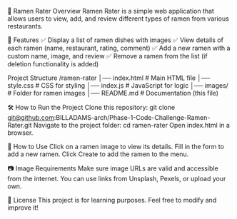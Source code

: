 🍜 Ramen Rater
Overview
Ramen Rater is a simple web application that allows users to view, add, and review different types of ramen from various restaurants.

🚀 Features
✅ Display a list of ramen dishes with images
✅ View details of each ramen (name, restaurant, rating, comment)
✅ Add a new ramen with a custom name, image, and review
✅ Remove a ramen from the list (if deletion functionality is added)

 Project Structure
/ramen-rater
│── index.html         # Main HTML file
│── style.css          # CSS for styling
│── index.js          # JavaScript for logic
│── images/            # Folder for ramen images
│── README.md          # Documentation (this file)

🛠️ How to Run the Project
Clone this repository:
git clone git@github.com:BILLADAMS-arch/Phase-1-Code-Challenge-Ramen-Rater.git
Navigate to the project folder:
cd ramen-rater
Open index.html in a browser.

📌 How to Use
Click on a ramen image to view its details.
Fill in the form to add a new ramen.
Click Create to add the ramen to the menu.

📷 Image Requirements
Make sure image URLs are valid and accessible from the internet. You can use links from Unsplash, Pexels, or upload your own.

📜 License
This project is for learning purposes. Feel free to modify and improve it!